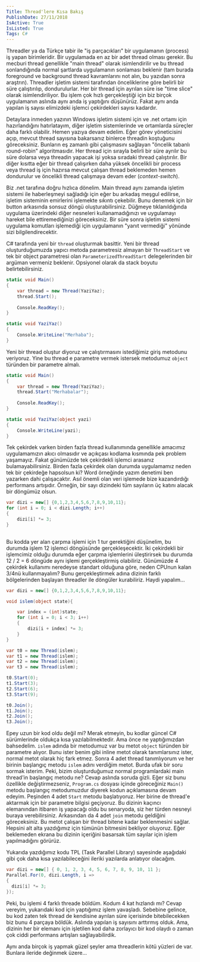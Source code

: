 ```yaml
---
Title: Thread'lere Kısa Bakış
PublishDate: 27/11/2018
IsActive: True
IsListed: True
Tags: C#
---
```


Threadler ya da Türkçe tabir ile "iş parçacıkları" bir uygulamanın (process) iş yapan birimleridir. Bir uygulamada en az bir adet thread olması gerekir. Bu mecburi thread genellikle "main thread" olarak isimlendirilir ve bu thread sonlandığında normal şartlarda uygulamanın sonlaması beklenir (tam burada foreground ve background thread kavramlarını not alın, bu yazıdan sonra araştrın). Threadler işletim sistemi tarafından önceliklerine göre belirli bir süre çalıştırılıp, dondurulurlar. Her bir thread için ayrılan süre ise "time slice" olarak isimlendiriliyor. Bu işlem çok hızlı gerçekleştiği için biz birçok uygulamanın aslında aynı anda iş yaptığını düşünürüz. Fakat aynı anda yapılan iş sayısı elimizdeki işlemci çekirdekleri sayısı kadardır.

Detaylara inmeden yazının Windows işletim sistemi için ve .net ortamı için hazırlandığını hatırlatayım, diğer işletim sistemlerinde ve ortamlarda süreçler daha farklı olabilir. Hemen yazıya devam edelim. Eğer görev yöneticisini açıp, mevcut thread sayısına bakarsanız binlerce threadin koştuğunu göreceksiniz. Bunların eş zamanlı gibi çalışmasını sağlayan "öncelik tabanlı round-robin" algoritmasıdır. Her thread için sırayla belirli bir süre ayrılır bu süre dolarsa veya threadin yapacak işi yoksa sıradaki thread çalıştırılır. Bir diğer kısıtta eğer bir thread çalışırken daha yüksek öncelikli bir process veya thread iş için hazırsa mevcut çalışan thread beklemeden hemen dondurulur ve öncelikli thread çalışmaya devam eder (_context-switch_). 

Biz .net tarafına doğru hızlıca dönelim. Main thread aynı zamanda işletim sistemi ile haberleşmeyi sağladığı için eğer bu arkadaş meşgul edilirse, işletim sisteminin emirlerini işlemekte sıkıntı çekebilir. Bunu denemek için bir button arkasında sonsuz döngü oluşturabilirsiniz. Düğmeye tıklanıldığında uygulama üzerindeki diğer nesneleri kullanamadığınızı ve uygulamayı hareket bile ettiremediğinizi göreceksiniz. Bir süre sonra işletim sistemi uygulama komutları işlemediği için uygulamanın "yanıt vermediği" yönünde sizi bilgilendirecektir.

C# tarafında yeni bir `thread` oluşturmak basittir. Yeni bir thread oluşturduğumuzda yapıcı metoda parametresiz almayan bir `ThreadStart` ve tek bir object parametresi olan `ParameterizedThreadStart` delegelerinden bir argüman vermeniz beklenir. Opsiyonel olarak da stack boyutu belirtebilirsiniz.

```csharp
static void Main()
{
	var thread = new Thread(YaziYaz);
	thread.Start();
	
	Console.ReadKey();
}

static void YaziYaz()
{
	Console.WriteLine("Merhaba");
}
```

Yeni bir thread oluştur diyoruz ve çalıştırmasını istediğimiz giriş metodunu veriyoruz. Yine bu thread e parametre vermek istersek metodumuz `object` türünden bir parametre almalı.

```csharp
static void Main()
{
	var thread = new Thread(YaziYaz);
	thread.Start("Merhabalar");
	
	Console.ReadKey();
}

static void YaziYaz(object yazi)
{
	Console.WriteLine(yazi);
}
```
 
Tek çekirdek varken birden fazla thread kullanımında genellikle amacımız uygulamamızın akıcı olmasıdır ve açıkçası kodlama kısmında pek problem yaşamayız. Fakat günümüzde tek çekirdekli işlemci arasanız bulamayabilirsiniz. Birden fazla çekirdek olan durumda uygulamamız neden tek bir çekirdeğe hapsolsun ki? Word örneğinde yazım denetimi ben yazarken dahi çalışacaktır. Asıl önemli olan veri işlemede bize kazandırdığı performans artışıdır. Örneğin, bir sayı dizindeki tüm sayıların üç katını alacak bir döngümüz olsun.

```csharp
var dizi = new[] {0,1,2,3,4,5,6,7,8,9,10,11};
for (int i = 0; i < dizi.Length; i++)
{
	dizi[i] *= 3;
}
 
```

Bu kodda yer alan çarpma işlemi için 1 tur gerektiğini düşünelim, bu durumda işlem 12 işlemci döngüsünde gerçekleşecektir. İki çekirdekli bir işlemcimiz olduğu durumda eğer çarpma işlemlerini üleştirirsek bu durumda 12 / 2 = 6 döngüde aynı işlemi gerçekleştirmiş olabiliriz. Günümüzde 4 çekirdek kullanımı neredeyse standart olduğuna göre, neden CPUnun kalan 3/4nü kullanmayalım? Bunu gerçekleştirmek adına dizinin farklı bölgelerinden başlayan threadler ile döngüler kurabiliriz. Haydi yapalım...

```csharp
var dizi = new[] {0,1,2,3,4,5,6,7,8,9,10,11};

void islem(object state){

	var index = (int)state;
	for (int i = 0; i < 3; i++)
	{
		dizi[i + index] *= 3;
	}
}

var t0 = new Thread(islem);
var t1 = new Thread(islem);
var t2 = new Thread(islem);
var t3 = new Thread(islem);

t0.Start(0);
t1.Start(3);
t2.Start(6);
t3.Start(9);

t0.Join();
t1.Join();
t2.Join();
t3.Join();
```

Epey uzun bir kod oldu değil mi? Merak etmeyin, bu kodlar güncel C# sürümlerinde oldukça kısa yazılabilmektedir. Ama önce ne yaptığımızdan bahsedelim. `islem` adında bir metodumuz var bu metot `object` türünden bir parametre alıyor. Bunu ister benim gibi inline metot olarak tanımlarsınız ister, normal metot olarak hiç fark etmez. Sonra 4 adet thread tanımlıyorum ve her birinin başlangıç metodu `islem` adını verdiğim metot. Burda ufak bir soru sormak isterim. Peki, bizim oluşturduğumuz normal programlardaki main thread'in başlangıç metodu ne? Cevap aslında soruda gizli. Eğer siz bunu özellikle değiştirmezseniz, `Program.cs` dosyası içinde göreceğiniz `Main()` metodu başlangıç metodumuzdur diyerek kodun açıklamasına devam edeyim. Peşinden 4 adet `Start` metodu başlatıyoruz. Her birine de thread'e aktarmak için bir parametre bilgisi geçiyoruz. Bu dizinin kaçıncı elemanından itibaren iş yapacağı oldu bu senaryoda, siz her türden nesneyi buraya verebilirsiniz. Arkasından da 4 adet `join` metodu geldiğini göreceksiniz. Bu metot çalışan bir thread bitene kadar beklenmesini sağlar. Hepsini alt alta yazdığımız için tümünün bitmesini bekliyor oluyoruz. Eğer beklemeden ekrana bu dizinin içeriğini basarsak tüm sayılar için işlem yapılmadığını görürüz.

Yukarıda yazdığımız kodu TPL (Task Parallel Library) sayesinde aşağıdaki gibi çok daha kısa yazılabileceğini ileriki yazılarda anlatıyor olacağım.

```csharp
var dizi = new[] { 0, 1, 2, 3, 4, 5, 6, 7, 8, 9, 10, 11 };
Parallel.For(0, dizi.Length, i =>
{
  dizi[i] *= 3;
});
```

Peki, bu işlemi 4 farklı threade böldüm. Kodum 4 kat hızlandı mı? Cevap vereyim, yukarıdaki kod için yaptığımız işlem yavaşladı. Sebebine gelince, bu kod zaten tek thread de kendisine ayrılan süre içerisinde bitebilecekken biz bunu 4 parçaya böldük. Aslında yapılan iş sayısını arttırmış olduk. Ama, dizinin her bir elemanı için işletilen kod daha zorlayıcı bir kod olaydı o zaman çok ciddi performans artışları sağlayabilirdik.

Aynı anda birçok iş yapmak güzel şeyler ama threadlerin kötü yüzleri de var. Bunlara ileride değinmek üzere...
